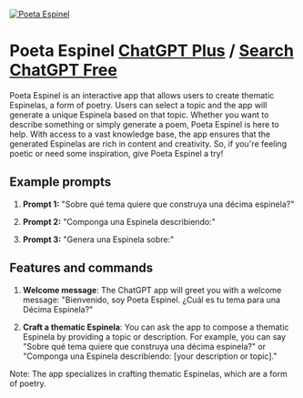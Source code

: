 
[![Poeta Espinel](https://files.oaiusercontent.com/file-kfLVTUueylDH5kqAmi8liDzb?se=2123-10-19T04%3A50%3A00Z&sp=r&sv=2021-08-06&sr=b&rscc=max-age%3D31536000%2C%20immutable&rscd=attachment%3B%20filename%3D0c60e65b-981e-4a4d-aedb-bf7db1e73447.png&sig=aWctGqhPjMXsmyLHLZdeOqc3LrUvmWCY4XW%2BJMN/GFU%3D)](https://chat.openai.com/g/g-wnTvgBBfU-poeta-espinel)

# Poeta Espinel [ChatGPT Plus](https://chat.openai.com/g/g-wnTvgBBfU-poeta-espinel) / [Search ChatGPT Free](https://gptcall.net/index.html#/?search=Poeta%20Espinel)

Poeta Espinel is an interactive app that allows users to create thematic Espinelas, a form of poetry. Users can select a topic and the app will generate a unique Espinela based on that topic. Whether you want to describe something or simply generate a poem, Poeta Espinel is here to help. With access to a vast knowledge base, the app ensures that the generated Espinelas are rich in content and creativity. So, if you're feeling poetic or need some inspiration, give Poeta Espinel a try!

## Example prompts

1. **Prompt 1:** "Sobre qué tema quiere que construya una décima espinela?"

2. **Prompt 2:** "Componga una Espinela describiendo:"

3. **Prompt 3:** "Genera una Espinela sobre:"

## Features and commands

1. **Welcome message**: The ChatGPT app will greet you with a welcome message: "Bienvenido, soy Poeta Espinel. ¿Cuál es tu tema para una Décima Espinela?"

2. **Craft a thematic Espinela**: You can ask the app to compose a thematic Espinela by providing a topic or description. For example, you can say "Sobre qué tema quiere que construya una décima espinela?" or "Componga una Espinela describiendo: [your description or topic]."

Note: The app specializes in crafting thematic Espinelas, which are a form of poetry.


